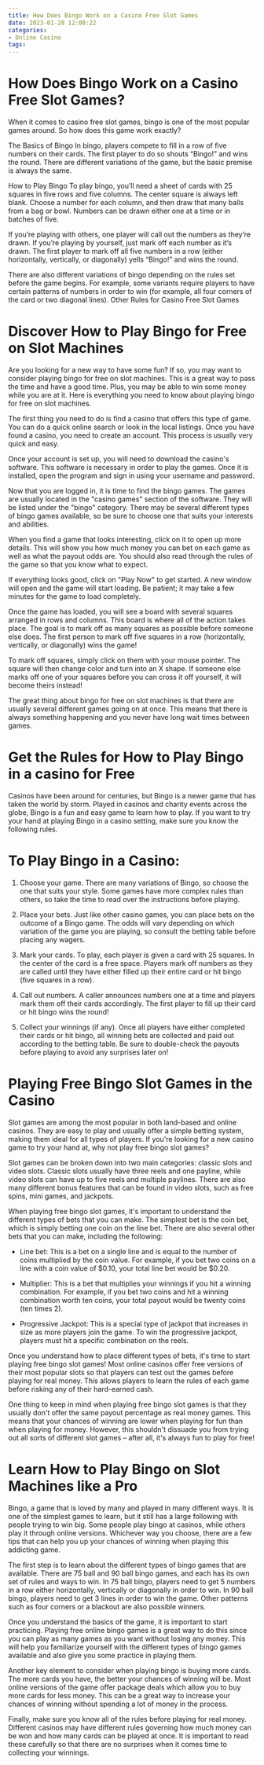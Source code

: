 ```yaml
---
title: How Does Bingo Work on a Casino Free Slot Games 
date: 2023-01-28 12:08:22
categories:
- Online Casino
tags:
---
```



#  How Does Bingo Work on a Casino Free Slot Games? 

When it comes to casino free slot games, bingo is one of the most popular games around. So how does this game work exactly?

The Basics of Bingo
In bingo, players compete to fill in a row of five numbers on their cards. The first player to do so shouts “Bingo!” and wins the round. There are different variations of the game, but the basic premise is always the same.

How to Play Bingo
To play bingo, you’ll need a sheet of cards with 25 squares in five rows and five columns. The center square is always left blank. Choose a number for each column, and then draw that many balls from a bag or bowl. Numbers can be drawn either one at a time or in batches of five.

If you’re playing with others, one player will call out the numbers as they’re drawn. If you’re playing by yourself, just mark off each number as it’s drawn. The first player to mark off all five numbers in a row (either horizontally, vertically, or diagonally) yells “Bingo!” and wins the round.

There are also different variations of bingo depending on the rules set before the game begins. For example, some variants require players to have certain patterns of numbers in order to win (for example, all four corners of the card or two diagonal lines).
Other Rules for Casino Free Slot Games 





#  Discover How to Play Bingo for Free on Slot Machines 

Are you looking for a new way to have some fun? If so, you may want to consider playing bingo for free on slot machines. This is a great way to pass the time and have a good time. Plus, you may be able to win some money while you are at it. Here is everything you need to know about playing bingo for free on slot machines.

The first thing you need to do is find a casino that offers this type of game. You can do a quick online search or look in the local listings. Once you have found a casino, you need to create an account. This process is usually very quick and easy.

Once your account is set up, you will need to download the casino's software. This software is necessary in order to play the games. Once it is installed, open the program and sign in using your username and password.

Now that you are logged in, it is time to find the bingo games. The games are usually located in the "casino games" section of the software. They will be listed under the "bingo" category. There may be several different types of bingo games available, so be sure to choose one that suits your interests and abilities.

When you find a game that looks interesting, click on it to open up more details. This will show you how much money you can bet on each game as well as what the payout odds are. You should also read through the rules of the game so that you know what to expect.

If everything looks good, click on "Play Now" to get started. A new window will open and the game will start loading. Be patient; it may take a few minutes for the game to load completely.

Once the game has loaded, you will see a board with several squares arranged in rows and columns. This board is where all of the action takes place. The goal is to mark off as many squares as possible before someone else does. The first person to mark off five squares in a row (horizontally, vertically, or diagonally) wins the game!

To mark off squares, simply click on them with your mouse pointer. The square will then change color and turn into an X shape. If someone else marks off one of your squares before you can cross it off yourself, it will become theirs instead!

The great thing about bingo for free on slot machines is that there are usually several different games going on at once. This means that there is always something happening and you never have long wait times between games.

#  Get the Rules for How to Play Bingo in a casino for Free 

Casinos have been around for centuries, but Bingo is a newer game that has taken the world by storm. Played in casinos and charity events across the globe, Bingo is a fun and easy game to learn how to play. If you want to try your hand at playing Bingo in a casino setting, make sure you know the following rules.

# To Play Bingo in a Casino: 

1. Choose your game. There are many variations of Bingo, so choose the one that suits your style. Some games have more complex rules than others, so take the time to read over the instructions before playing.

2. Place your bets. Just like other casino games, you can place bets on the outcome of a Bingo game. The odds will vary depending on which variation of the game you are playing, so consult the betting table before placing any wagers.

3. Mark your cards. To play, each player is given a card with 25 squares. In the center of the card is a free space. Players mark off numbers as they are called until they have either filled up their entire card or hit bingo (five squares in a row).

4. Call out numbers. A caller announces numbers one at a time and players mark them off their cards accordingly. The first player to fill up their card or hit bingo wins the round!

5. Collect your winnings (if any). Once all players have either completed their cards or hit bingo, all winning bets are collected and paid out according to the betting table. Be sure to double-check the payouts before playing to avoid any surprises later on!

#  Playing Free Bingo Slot Games in the Casino 

Slot games are among the most popular in both land-based and online casinos. They are easy to play and usually offer a simple betting system, making them ideal for all types of players. If you're looking for a new casino game to try your hand at, why not play free bingo slot games?

Slot games can be broken down into two main categories: classic slots and video slots. Classic slots usually have three reels and one payline, while video slots can have up to five reels and multiple paylines. There are also many different bonus features that can be found in video slots, such as free spins, mini games, and jackpots.

When playing free bingo slot games, it's important to understand the different types of bets that you can make. The simplest bet is the coin bet, which is simply betting one coin on the line bet. There are also several other bets that you can make, including the following:

* Line bet: This is a bet on a single line and is equal to the number of coins multiplied by the coin value. For example, if you bet two coins on a line with a coin value of $0.10, your total line bet would be $0.20.

* Multiplier: This is a bet that multiplies your winnings if you hit a winning combination. For example, if you bet two coins and hit a winning combination worth ten coins, your total payout would be twenty coins (ten times 2).

* Progressive Jackpot: This is a special type of jackpot that increases in size as more players join the game. To win the progressive jackpot, players must hit a specific combination on the reels.

Once you understand how to place different types of bets, it's time to start playing free bingo slot games! Most online casinos offer free versions of their most popular slots so that players can test out the games before playing for real money. This allows players to learn the rules of each game before risking any of their hard-earned cash.

One thing to keep in mind when playing free bingo slot games is that they usually don't offer the same payout percentage as real money games. This means that your chances of winning are lower when playing for fun than when playing for money. However, this shouldn't dissuade you from trying out all sorts of different slot games – after all, it's always fun to play for free!

#  Learn How to Play Bingo on Slot Machines like a Pro

Bingo, a game that is loved by many and played in many different ways. It is one of the simplest games to learn, but it still has a large following with people trying to win big. Some people play bingo at casinos, while others play it through online versions. Whichever way you choose, there are a few tips that can help you up your chances of winning when playing this addicting game.

The first step is to learn about the different types of bingo games that are available. There are 75 ball and 90 ball bingo games, and each has its own set of rules and ways to win. In 75 ball bingo, players need to get 5 numbers in a row either horizontally, vertically or diagonally in order to win. In 90 ball bingo, players need to get 3 lines in order to win the game. Other patterns such as four corners or a blackout are also possible winners.

Once you understand the basics of the game, it is important to start practicing. Playing free online bingo games is a great way to do this since you can play as many games as you want without losing any money. This will help you familiarize yourself with the different types of bingo games available and also give you some practice in playing them.

Another key element to consider when playing bingo is buying more cards. The more cards you have, the better your chances of winning will be. Most online versions of the game offer package deals which allow you to buy more cards for less money. This can be a great way to increase your chances of winning without spending a lot of money in the process.

Finally, make sure you know all of the rules before playing for real money. Different casinos may have different rules governing how much money can be won and how many cards can be played at once. It is important to read these carefully so that there are no surprises when it comes time to collecting your winnings.